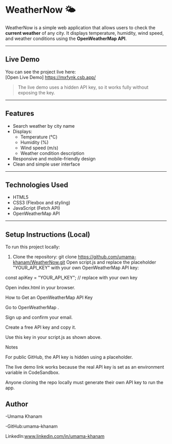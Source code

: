 # WeatherNow 🌤️

WeatherNow is a simple web application that allows users to check the **current weather** of any city. It displays temperature, humidity, wind speed, and weather conditions using the **OpenWeatherMap API**.

---

## Live Demo
You can see the project live here:  
[Open Live Demo] https://mxfynk.csb.app/

> The live demo uses a hidden API key, so it works fully without exposing the key.

---

## Features
- Search weather by city name
- Displays:
  - Temperature (°C)
  - Humidity (%)
  - Wind speed (m/s)
  - Weather condition description
- Responsive and mobile-friendly design
- Clean and simple user interface

---

## Technologies Used
- HTML5
- CSS3 (Flexbox and styling)
- JavaScript (Fetch API)
- OpenWeatherMap API

---

## Setup Instructions (Local)
To run this project locally:

1. Clone the repository:
git clone https://github.com/umama-khanam/WeatherNow.git
Open script.js and replace the placeholder "YOUR_API_KEY" with your own OpenWeatherMap API key:

const apiKey = "YOUR_API_KEY"; // replace with your own key


Open index.html in your browser.

How to Get an OpenWeatherMap API Key

Go to OpenWeatherMap
.

Sign up and confirm your email.

Create a free API key and copy it.

Use this key in your script.js as shown above.

Notes

For public GitHub, the API key is hidden using a placeholder.

The live demo link works because the real API key is set as an environment variable in CodeSandbox.

Anyone cloning the repo locally must generate their own API key to run the app.

## Author

-Umama Khanam

-GitHub:umama-khanam

LinkedIn:www.linkedin.com/in/umama-khanam
